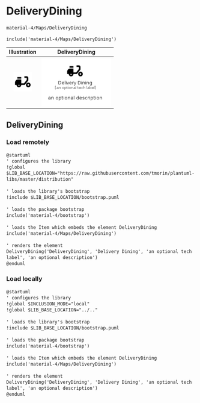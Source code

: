 # DeliveryDining


```text
material-4/Maps/DeliveryDining
```

```text
include('material-4/Maps/DeliveryDining')
```



| Illustration | DeliveryDining |
| :---: | :---: |
| ![illustration for Illustration](../../material-4/Maps/DeliveryDining.png) | ![illustration for DeliveryDining](../../material-4/Maps/DeliveryDining.Local.png) |




## DeliveryDining

### Load remotely
```plantuml
@startuml
' configures the library
!global $LIB_BASE_LOCATION="https://raw.githubusercontent.com/tmorin/plantuml-libs/master/distribution"

' loads the library's bootstrap
!include $LIB_BASE_LOCATION/bootstrap.puml

' loads the package bootstrap
include('material-4/bootstrap')

' loads the Item which embeds the element DeliveryDining
include('material-4/Maps/DeliveryDining')

' renders the element
DeliveryDining('DeliveryDining', 'Delivery Dining', 'an optional tech label', 'an optional description')
@enduml
```

### Load locally
```plantuml
@startuml
' configures the library
!global $INCLUSION_MODE="local"
!global $LIB_BASE_LOCATION="../.."

' loads the library's bootstrap
!include $LIB_BASE_LOCATION/bootstrap.puml

' loads the package bootstrap
include('material-4/bootstrap')

' loads the Item which embeds the element DeliveryDining
include('material-4/Maps/DeliveryDining')

' renders the element
DeliveryDining('DeliveryDining', 'Delivery Dining', 'an optional tech label', 'an optional description')
@enduml
```


